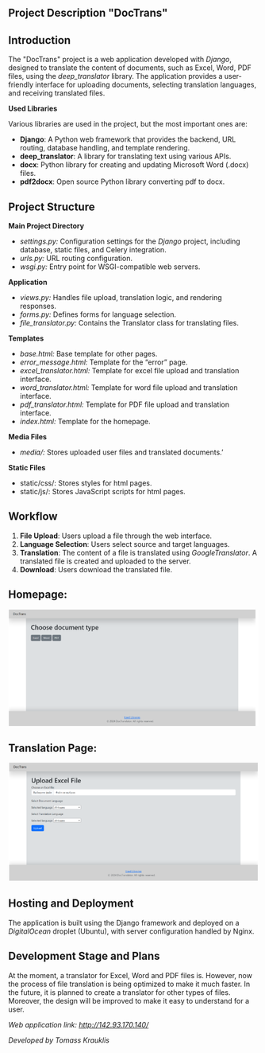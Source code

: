 ## **Project Description "DocTrans"**

## **Introduction**

The "DocTrans" project is a web application developed with *Django*, designed to translate the content of documents, such as Excel, Word, PDF files, using the *deep\_translator* library. The application provides a user-friendly interface for uploading documents, selecting translation languages, and receiving translated files.

**Used Libraries**

Various libraries are used in the project, but the most important ones are:

- **Django**: A Python web framework that provides the backend, URL routing, database handling, and template rendering.
- **deep\_translator**: A library for translating text using various APIs.
- **docx**: Python library for creating and updating Microsoft Word (.docx) files.
- **pdf2docx**: Open source Python library converting pdf to docx.

## **Project Structure**
**Main Project Directory**
- *settings.py:* Configuration settings for the *Django* project, including database, static files, and Celery integration.
- *urls.py:* URL routing configuration.
- *wsgi.py:* Entry point for WSGI-compatible web servers.

**Application**
- *views.py:* Handles file upload, translation logic, and rendering responses.
- *forms.py:* Defines forms for language selection.
- *file\_translator.py:* Contains the Translator class for translating files.

**Templates**
- *base.html:* Base template for other pages.
- *error\_message.html:* Template for the “error” page.
- *excel\_translator.html:* Template for excel file upload and translation interface.
- *word\_translator.html:* Template for word file upload and translation interface.
- *pdf\_translator.html:* Template for PDF file upload and translation interface.
- *index.html:* Template for the homepage.

**Media Files**

- *media/:* Stores uploaded user files and translated documents.’

**Static Files**

- static/css/: Stores styles for html pages.
- static/js/: Stores JavaScript scripts for html pages.

## **Workflow**

1. **File Upload**: Users upload a file through the web interface.
1. **Language Selection**: Users select source and target languages.
1. **Translation**: The content of a file is translated using *GoogleTranslator*. A translated file is created and uploaded to the server.
1. **Download**: Users download the translated file.

## **Homepage:**

![](doc-trans-1.png)

## **Translation Page:**

![](doc-trans-2.png)

## **Hosting and Deployment**

The application is built using the Django framework and deployed on a *DigitalOcean* droplet (Ubuntu), with server configuration handled by Nginx.

## **Development Stage and Plans**

At the moment, a translator for Excel, Word and PDF files is. However, now the process of file translation is being optimized to make it much faster. In the future, it is planned to create a translator for other types of files. Moreover, the design will be improved to make it easy to understand for a user. 



*Web application link: <http://142.93.170.140/>* 

*Developed by Tomass Krauklis*
